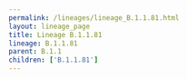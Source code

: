 ```yaml
---
permalink: /lineages/lineage_B.1.1.81.html
layout: lineage_page
title: Lineage B.1.1.81
lineage: B.1.1.81
parent: B.1.1
children: ['B.1.1.81']
---
```

